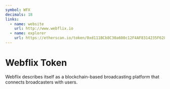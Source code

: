 ```yaml
---
symbol: WFX
decimals: 18
links:
  - name: website
    url: http://www.webflix.io
  - name: explorer
    url: https://etherscan.io/token/0xd111BCb8C30a600c12F4AF8314235F628EA2Cb3C
---
```


# Webflix Token

Webflix describes itself as a blockchain-based broadcasting platform that connects broadcasters with users.
